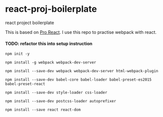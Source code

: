 # react-proj-boilerplate
react project boilerplate

This is based on [Pro React](http://www.pro-react.com/materials/appendixA/).  I use this repo to practise webpack with react.


#### TODO: refactor this into setup instruction
`npm init -y`

```
npm install -g webpack webpack-dev-server
```

```
npm install --save-dev webpack webpack-dev-server html-webpack-plugin
```

```
npm install --save-dev babel-core babel-loader babel-preset-es2015 babel-preset-react
```

```
npm install --save-dev style-loader css-loader
```

```
npm install --save-dev postcss-loader autoprefixer
```

```
npm install --save react react-dom
```